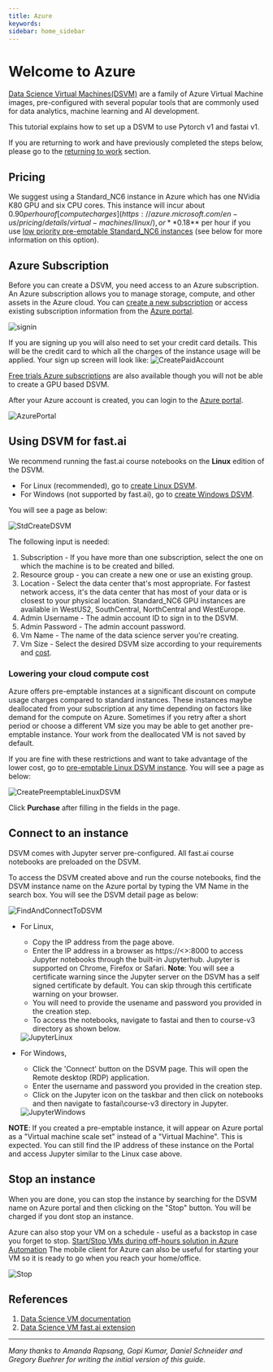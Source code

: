 ```yaml
---
title: Azure
keywords: 
sidebar: home_sidebar
---
```

# Welcome to Azure

[Data Science Virtual Machines(DSVM)](https://azure.microsoft.com/en-us/services/virtual-machines/data-science-virtual-machines/) are a family of Azure Virtual Machine images, pre-configured with several popular tools that are commonly used for data analytics, machine learning and AI development. 

This tutorial explains how to set up a DSVM to use Pytorch v1 and fastai v1.

If you are returning to work and have previously completed the steps below, please go to the [returning to work](https://course.fast.ai/update_azure.html) section.

## Pricing
We suggest using a Standard_NC6 instance in Azure which has one NVidia K80 GPU and six CPU cores. This instance will incur about $0.90 per hour of [compute charges](https://azure.microsoft.com/en-us/pricing/details/virtual-machines/linux/), or **$0.18** per hour if you use [low priority pre-emptable Standard_NC6 instances](https://azure.microsoft.com/en-us/pricing/details/virtual-machine-scale-sets/linux/) (see below for more information on this option).

## Azure Subscription

Before you can create a DSVM, you need access to an Azure subscription. An Azure subscription allows you to manage storage, compute, and other assets in the Azure cloud. You can [create a new subscription](https://azure.microsoft.com/en-us/pricing/purchase-options/pay-as-you-go/) or access existing subscription information from the [Azure portal](https://portal.azure.com/).

<img alt="signin" src="/images/azure/Signin.png" class="screenshot">

If you are signing up you will also need to set your credit card details. This will be the credit card to which all the charges of the instance usage will be applied. Your sign up screen will look like:
<img alt="CreatePaidAccount" src="/images/azure/CreatePaidAccount.png" class="screenshot">

[Free trials Azure subscriptions](https://azure.microsoft.com/free) are also available though you will not be able to create a GPU based DSVM.

After your Azure account is created, you can login to the [Azure portal](https://portal.azure.com/).

<img alt="AzurePortal" src="/images/azure/AzurePortal.png" class="screenshot">

## Using DSVM for fast.ai

We recommend running the fast.ai course notebooks on the **Linux** edition of the DSVM.

* For Linux (recommended), go to [create Linux DSVM](http://aka.ms/dsvm/fastai).
* For Windows (not supported by fast.ai), go to [create Windows DSVM](http://aka.ms/dsvm/fastai/windows).
 
You will see a page as below:

<img alt="StdCreateDSVM" src="/images/azure/StdCreateDSVM.png" class="screenshot">

The following input is needed:

1. Subscription - If you have more than one subscription, select the one on which the machine is to be created and billed.
2. Resource group - you can create a new one or use an existing group.
3. Location - Select the data center that's most appropriate. For fastest network access, it's the data center that has most of your data or is closest to your physical location. Standard_NC6 GPU instances are available in WestUS2, SouthCentral, NorthCentral and WestEurope.
4. Admin Username - The admin account ID to sign in to the DSVM.
5. Admin Password - The admin account password.
6. Vm Name - The name of the data science server you're creating.
7. Vm Size - Select the desired DSVM size according to your requirements and [cost](https://azure.microsoft.com/en-us/pricing/details/virtual-machines/linux/).

### Lowering your cloud compute cost
Azure offers pre-emptable instances at a significant discount on compute usage charges compared to standard instances. These instances maybe deallocated from your subscription at any time depending on factors like demand for the compute on Azure. Sometimes if you retry after a short period or choose a different VM size you may be able to get another pre-emptable instance. Your work from the deallocated VM is not saved by default.  

If you are fine with these restrictions and want to take advantage of the lower cost, go to [pre-emptable Linux DSVM instance](http://aka.ms/dsvm/fastai4cheap). You will see a page as below:

<img alt="CreatePreemptableLinuxDSVM" src="/images/azure/CreatePreemptableLinuxDSVM.png" class="screenshot">

Click **Purchase** after filling in the fields in the page.  

## Connect to an instance

DSVM comes with Jupyter server pre-configured. All fast.ai course notebooks are preloaded on the DSVM.

To access the DSVM created above and run the course notebooks, find the DSVM instance name on the Azure portal by typing the VM Name in the search box. You will see the DSVM detail page as below:

<img alt="FindAndConnectToDSVM" src="/images/azure/FindAndConnectToDSVM.png" class="screenshot">
 
* For Linux,
	* Copy the IP address from the page above.
	* Enter the IP address in a browser as https://<<ip address>>:8000 to access Jupyter notebooks through the built-in Jupyterhub. Jupyter is supported on Chrome, Firefox or Safari. **Note**: You will see a certificate warning since the Jupyter server on the DSVM has a self signed certificate by default. You can skip through this certificate warning on your browser. 
	* You will need to provide the usename and password you provided in the creation step.
	* To access the notebooks, navigate to fastai and then to course-v3 directory as shown below. 

	<img alt="JupyterLinux" src="/images/azure/JupyterLinux.png" class="screenshot">

* For Windows,
	* Click the 'Connect' button on the DSVM page. This will open the Remote desktop (RDP) application. 
	* Enter the username and password you provided in the creation step.
	* Click on the Jupyter icon on the taskbar and then click on notebooks and then navigate to fastai\course-v3 directory in Jupyter.

	<img alt="JupyterWindows" src="/images/azure/JupyterWindows.png" class="screenshot">

**NOTE**: If you created a pre-emptable instance, it will appear on Azure portal as a "Virtual machine scale set" instead of a "Virtual Machine". This is expected. You can still find the IP address of these instance on the Portal and access Jupyter similar to the Linux case above. 

## Stop an instance
When you are done, you can stop the instance by searching for the DSVM name on Azure portal and then clicking on the "Stop" button. You will be charged if you dont stop an instance.

Azure can also stop your VM on a schedule - useful as a backstop in case you forget to stop. [Start/Stop VMs during off-hours solution in Azure Automation](https://docs.microsoft.com/en-us/azure/automation/automation-solution-vm-management)  The mobile client for Azure can also be useful for starting your VM so it is ready to go when you reach your home/office.

<img alt="Stop" src="/images/azure/Stop.png" class="screenshot">


## References

1. [Data Science VM documentation](http://aka.ms/dsvmdoc)
1. [Data Science VM fast.ai extension](https://github.com/Azure/DataScienceVM/tree/master/Extensions/fastaiv1)

---

*Many thanks to Amanda Rapsang, Gopi Kumar, Daniel Schneider and Gregory Buehrer for writing the initial version of this guide.*
